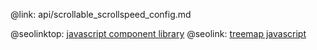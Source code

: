 @link: api/scrollable_scrollspeed_config.md

@seolinktop: [javascript component library](https://webix.com)
@seolink: [treemap javascript](https://webix.com/widget/treemap/)